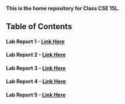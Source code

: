 #### This is the home repository for Class CSE 15L. 
## Table of Contents
#### Lab Report 1 - [Link Here](https://kayden-yan.github.io/cse15l-lab-reports/lab_report_1.html)
#### Lab Report 2 - [Link Here](https://kayden-yan.github.io/cse15l-lab-reports/lab_report_2.html)
#### Lab Report 3 - [Link Here](https://kayden-yan.github.io/cse15l-lab-reports/lab_report_3.html)
#### Lab Report 4 - [Link Here](https://kayden-yan.github.io/cse15l-lab-reports/lab_report_4.html)
#### Lab Report 5 - [Link Here](https://kayden-yan.github.io/cse15l-lab-reports/lab_report_5.html)

